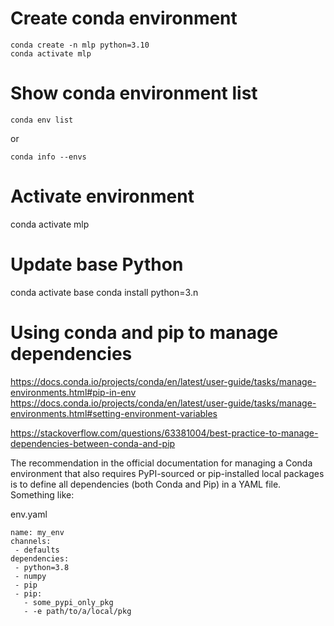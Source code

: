 # Create conda environment

```
conda create -n mlp python=3.10
conda activate mlp
```

# Show conda environment list

```
conda env list
```

or 

```
conda info --envs
```

# Activate environment

conda activate mlp


# Update base Python 

conda activate base
conda install python=3.n

# Using conda and pip to manage dependencies

https://docs.conda.io/projects/conda/en/latest/user-guide/tasks/manage-environments.html#pip-in-env
https://docs.conda.io/projects/conda/en/latest/user-guide/tasks/manage-environments.html#setting-environment-variables

https://stackoverflow.com/questions/63381004/best-practice-to-manage-dependencies-between-conda-and-pip

The recommendation in the official documentation for managing a Conda environment that also requires PyPI-sourced or pip-installed local packages is to define all dependencies (both Conda and Pip) in a YAML file. Something like:

env.yaml

```
name: my_env
channels:
 - defaults
dependencies:
 - python=3.8
 - numpy
 - pip
 - pip:
   - some_pypi_only_pkg
   - -e path/to/a/local/pkg
```

